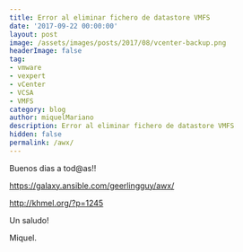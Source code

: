 ```yaml
---
title: Error al eliminar fichero de datastore VMFS
date: '2017-09-22 00:00:00'
layout: post
image: /assets/images/posts/2017/08/vcenter-backup.png
headerImage: false
tag:
- vmware
- vexpert
- vCenter
- VCSA
- VMFS
category: blog
author: miquelMariano
description: Error al eliminar fichero de datastore VMFS
hidden: false
permalink: /awx/
---
```


Buenos dias a tod@as!!


https://galaxy.ansible.com/geerlingguy/awx/

http://khmel.org/?p=1245




Un saludo!

Miquel.


